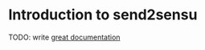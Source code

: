 # Introduction to send2sensu

TODO: write [great documentation](http://jacobian.org/writing/great-documentation/what-to-write/)
